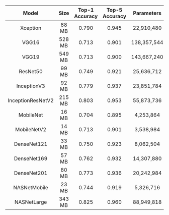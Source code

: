 **Model**|**Size**|**Top-1 Accuracy**|**Top-5 Accuracy**|**Parameters**|**Depth**
:-----:|:-----:|:-----:|:-----:|:-----:|:-----:
Xception|88 MB|0.790|0.945|22,910,480|126
VGG16|528 MB|0.713|0.901|138,357,544|23
VGG19|549 MB|0.713|0.900|143,667,240|26
ResNet50|99 MB|0.749|0.921|25,636,712|168
InceptionV3|92 MB|0.779|0.937|23,851,784|159
InceptionResNetV2|215 MB|0.803|0.953|55,873,736|572
MobileNet|16 MB|0.704|0.895|4,253,864|88
MobileNetV2|14 MB|0.713|0.901|3,538,984|88
DenseNet121|33 MB|0.750|0.923|8,062,504|121
DenseNet169|57 MB|0.762|0.932|14,307,880|169
DenseNet201|80 MB|0.773|0.936|20,242,984|201
NASNetMobile|23 MB|0.744|0.919|5,326,716|-
NASNetLarge|343 MB|0.825|0.960|88,949,818|-
